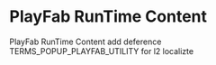# PlayFab RunTime Content
PlayFab RunTime Content
add deference TERMS_POPUP_PLAYFAB_UTILITY  for  l2 localizte
